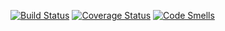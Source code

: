 [![Build Status](https://travis-ci.org/seekerk/gtest.svg?branch=master)](https://travis-ci.org/seekerk/gtest)
[![Coverage Status](https://coveralls.io/repos/seekerk/gtest/badge.svg?branch=master)](https://coveralls.io/github/seekerk/gtest?branch=master)
[![Code Smells](https://sonarcloud.io/api/project_badges/measure?project=Hemmemm_gtest&metric=code_smells)](https://sonarcloud.io/dashboard?id=Hemmemm_gtest)
